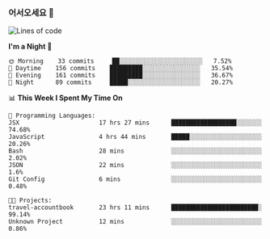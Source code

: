 ### 어서오세요 👋

<!--START_SECTION:waka-->
![Lines of code](https://img.shields.io/badge/From%20Hello%20World%20I%27ve%20Written-393190%20lines%20of%20code-blue)

**I'm a Night 🦉** 

```text
🌞 Morning    33 commits     ██░░░░░░░░░░░░░░░░░░░░░░░   7.52% 
🌆 Daytime    156 commits    █████████░░░░░░░░░░░░░░░░   35.54% 
🌃 Evening    161 commits    █████████░░░░░░░░░░░░░░░░   36.67% 
🌙 Night      89 commits     █████░░░░░░░░░░░░░░░░░░░░   20.27%

```


📊 **This Week I Spent My Time On** 

```text
💬 Programming Languages: 
JSX                      17 hrs 27 mins      ██████████████████░░░░░░░   74.68% 
JavaScript               4 hrs 44 mins       █████░░░░░░░░░░░░░░░░░░░░   20.26% 
Bash                     28 mins             ░░░░░░░░░░░░░░░░░░░░░░░░░   2.02% 
JSON                     22 mins             ░░░░░░░░░░░░░░░░░░░░░░░░░   1.6% 
Git Config               6 mins              ░░░░░░░░░░░░░░░░░░░░░░░░░   0.48%

🐱‍💻 Projects: 
travel-accountbook       23 hrs 11 mins      ████████████████████████░   99.14% 
Unknown Project          12 mins             ░░░░░░░░░░░░░░░░░░░░░░░░░   0.86%

```


<!--END_SECTION:waka-->
